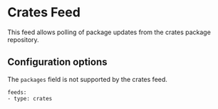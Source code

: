 # Crates Feed

This feed allows polling of package updates from the crates package repository.

## Configuration options

The `packages` field is not supported by the crates feed.


```
feeds:
- type: crates
```